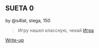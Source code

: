 ## SUETA 0
by @s4lat, stega, 150

> Игру нашел классную, чекай
> [Игра](https://drive.google.com/file/d/1v3WvtA-ozNtI0BncbZGrdRI2ZV2p6h67/view?usp=sharing)
> 

[Write-up](WRITEUP.md)
